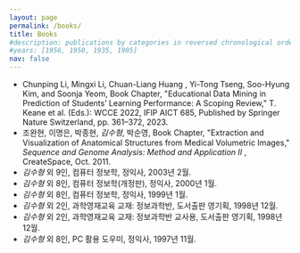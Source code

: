 ```yaml
---
layout: page
permalink: /books/
title: Books
#description: publications by categories in reversed chronological order. generated by jekyll-scholar.
#years: [1956, 1950, 1935, 1905]
nav: false
---
```


<ul class=space_list_kr>

<li>Chunping Li, Mingxi Li, Chuan-Liang Huang , Yi-Tong Tseng, Soo-Hyung Kim, and Soonja Yeom,
Book Chapter, "Educational Data Mining in Prediction of Students’ Learning Performance: A Scoping Review,"
T. Keane et al. (Eds.): WCCE 2022, IFIP AICT 685, Published by Springer Nature Switzerland, pp. 361–372, 2023.


<li>   조완현, 이명은, 박종현, <i>김수형</i>, 박순영, Book Chapter, "Extraction and Visualization of Anatomical Structures from Medical Volumetric Images," <i>Sequence and Genome Analysis: Method and Application II </i>, CreateSpace, Oct. 2011. </li>
<li>   <i>김수형</i> 외 9인, 컴퓨터 정보학, 정익사, 2003년 2월. </li>
<li>   <i>김수형</i> 외 8인, 컴퓨터 정보학(개정판), 정익사, 2000년 1월. </li>
<li>   <i>김수형</i> 외 8인, 컴퓨터 정보학, 정익사, 1999년 1월. </li>
<li>   <i>김수형</i> 외 2인, 과학영재교육 교재: 정보과학반, 도서출판 영기획, 1998년 12월. </li>
<li>   <i>김수형</i> 외 2인, 과학영재교육 교재: 정보과학반 교사용, 도서출판 영기획, 1998년 12월. </li>
<li>   <i>김수형</i> 외 8인, PC 활용 도우미, 정익사, 1997년 11월. </li>
<!--stackedit_data:
eyJoaXN0b3J5IjpbLTEzNjQwNDg3NjAsLTU5MTgzMTQ2OF19
-->